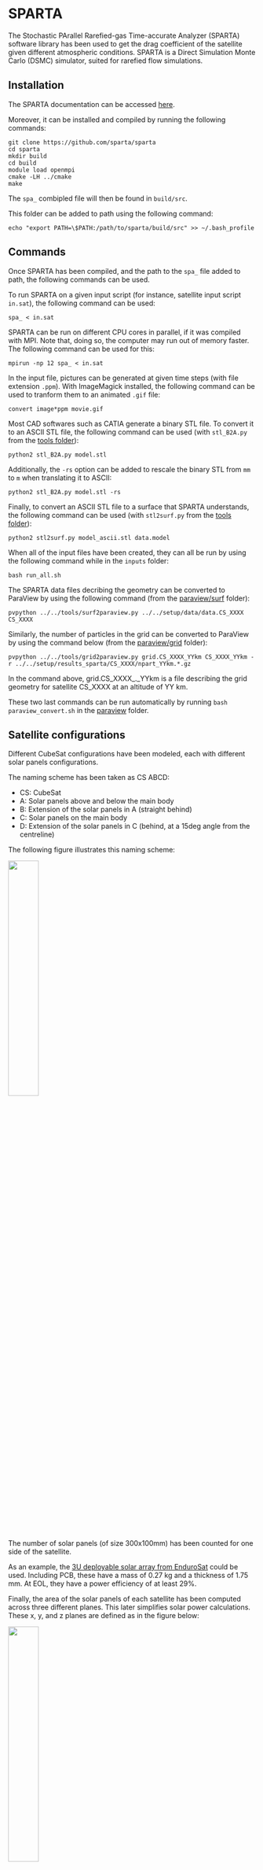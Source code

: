 # SPARTA

The Stochastic PArallel Rarefied-gas Time-accurate Analyzer (SPARTA) software library has been used to get the drag coefficient of the satellite given different atmospheric conditions. SPARTA is a Direct Simulation Monte Carlo (DSMC) simulator, suited for rarefied flow simulations.

## Installation
The SPARTA documentation can be accessed [here](https://sparta.github.io/).

Moreover, it can be installed and compiled by running the following commands:
```
git clone https://github.com/sparta/sparta
cd sparta
mkdir build
cd build
module load openmpi
cmake -LH ../cmake
make
```
The `spa_` combipled file will then be found in `build/src`.

This folder can be added to path using the following command:
```
echo "export PATH=\$PATH:/path/to/sparta/build/src" >> ~/.bash_profile
```

## Commands

Once SPARTA has been compiled, and the path to the `spa_` file added to path, the following commands can be used.

To run SPARTA on a given input script (for instance, satellite input script `in.sat`), the following command can be used:
```
spa_ < in.sat
```

SPARTA can be run on different CPU cores in parallel, if it was compiled with MPI.
Note that, doing so, the computer may run out of memory faster.
The following command can be used for this:
```
mpirun -np 12 spa_ < in.sat
```

In the input file, pictures can be generated at given time steps (with file extension `.ppm`).
With ImageMagick installed, the following command can be used to tranform them to an animated `.gif` file:
```
convert image*ppm movie.gif
```

Most CAD softwares such as CATIA generate a binary STL file. To convert it to an ASCII STL file, the following command can be used (with `stl_B2A.py` from the [tools folder](tools)):
```
python2 stl_B2A.py model.stl
```
Additionally, the `-rs` option can be added to rescale the binary STL from `mm` to `m` when translating it to ASCII:
```
python2 stl_B2A.py model.stl -rs
```

Finally, to convert an ASCII STL file to a surface that SPARTA understands, the following command can be used (with `stl2surf.py` from the [tools folder](tools)):
```
python2 stl2surf.py model_ascii.stl data.model
```

When all of the input files have been created, they can all be run by using the following command while in the `inputs` folder:
```
bash run_all.sh
```

The SPARTA data files decribing the geometry can be converted to ParaView by using the following command (from the [paraview/surf](paraview/surf) folder):
```
pvpython ../../tools/surf2paraview.py ../../setup/data/data.CS_XXXX CS_XXXX
```

Similarly, the number of particles in the grid can be converted to ParaView by using the command below (from the [paraview/grid](paraview/grid) folder):
```
pvpython ../../tools/grid2paraview.py grid.CS_XXXX_YYkm CS_XXXX_YYkm -r ../../setup/results_sparta/CS_XXXX/npart_YYkm.*.gz
```
In the command above, grid.CS_XXXX_._YYkm is a file describing the grid geometry for satellite CS_XXXX at an altitude of YY km.

These two last commands can be run automatically by running `bash paraview_convert.sh` in the [paraview](paraview) folder.

## Satellite configurations

Different CubeSat configurations have been modeled, each with different solar panels configurations.

The naming scheme has been taken as CS ABCD:
 * CS: CubeSat
 * A: Solar panels above and below the main body
 * B: Extension of the solar panels in A (straight behind)
 * C: Solar panels on the main body
 * D: Extension of the solar panels in C (behind, at a 15deg angle from the centreline)

The following figure illustrates this naming scheme:

<img src="CS/naming.png" width="35%">

The number of solar panels (of size 300x100mm) has been counted for one side of the satellite. 

As an example, the [3U deployable solar array from EnduroSat](https://www.endurosat.com/cubesat-store/cubesat-solar-panels/3u-single-deployable-solar-array) could be used.
Including PCB, these have a mass of 0.27 kg and a thickness of 1.75 mm. At EOL, they have a power efficiency of at least 29%.

Finally, the area of the solar panels of each satellite has been computed across three different planes. This later simplifies solar power calculations.
These x, y, and z planes are defined as in the figure below:

<img src="CS/planes.png" width="35%">

| Satellite name | # of solar panels (x2) | Reference length [m] | Reference surface area [m2] | SA x-area [m2] | SA y-area [m2] | SA z-area [m2] | Illustration                           |
|----------------|------------------------|----------------------|-----------------------------|----------------|----------------|----------------|----------------------------------------|
| CS 0020        | 2                      | 0.3                  | 0.01                        | 0              | 0.042426       | 0.042426       | <img src="CS/CS_0020.png" width="85%"> |
| CS 1020        | 4                      | 0.341421             | 0.0104                      | 0              | 0.102426       | 0.042426       | <img src="CS/CS_1020.png" width="85%"> |
| CS 0021        | 4                      | 0.589778             | 0.041058285                 | 0.031058       | 0.083343       | 0.083343       | <img src="CS/CS_0021.png" width="85%"> |
| CS 2020        | 6                      | 0.541421             | 0.0108                      | 0              | 0.162426       | 0.042426       | <img src="CS/CS_2020.png" width="85%"> |
| CS 1021        | 6                      | 0.589778             | 0.041458285                 | 0.031058       | 0.143343       | 0.083343       | <img src="CS/CS_1021.png" width="85%"> |
| CS 3020        | 8                      | 0.741421             | 0.0112                      | 0              | 0.222426       | 0.042426       | <img src="CS/CS_3020.png" width="85%"> |
| CS 2021        | 8                      | 0.589778             | 0.041858285                 | 0.031058       | 0.203343       | 0.083343       | <img src="CS/CS_2021.png" width="85%"> |
| CS 2120        | 10                     | 0.6                  | 0.0108                      | 0              | 0.282426       | 0.042426       | <img src="CS/CS_2120.png" width="85%"> |
| CS 3021        | 10                     | 0.741421             | 0.042258285                 | 0.031058       | 0.263343       | 0.083343       | <img src="CS/CS_3021.png" width="85%"> |

## Conditions

The conditions in which the simulation has been made have been varied, as to gather different drag values, for interpolation later on.

First, the orbital altitudes have been varied between 85 km and 150 km.
This leads to the following parameters:

| Altitude [km] | Velocity [m/s] | Density [kg/m3]             | Dynamic pressure [Pa] | Temperature [K]     | Pressure [Pa]               | Mixture [mol/mol]                                     |
|---------------|----------------|-----------------------------|-----------------------|---------------------|-----------------------------|-------------------------------------------------------|
| 85            | 3510.90        | 1.27915E-06 (σ=5.54578E-07) | 7.88373E+00           | 140.264 (σ=10.3875) | 3.47635E-02 (σ=1.65223E-02) | 95.298% CO2, 1.909% N2, 1.960% Ar, 0.422% CO, 0.250% O, 0.162% O2 <br> (σ=1.199% CO2, 0.293% N2, 0.303% Ar, 0.376% CO, 0.232% O, 0.039% O2) |
| 115           | 3495.84        | 2.21588E-08 (σ=1.45383E-08) | 1.35400E-01           | 114.185 (σ=9.53312) | 4.84327E-04 (σ=3.18527E-04) | 87.489% CO2, 4.340% N2, 4.041% Ar, 2.341% CO, 1.409% O, 0.380% O2 <br> (σ=6.234% CO2, 1.968% N2, 1.308% Ar, 1.931% CO, 1.018% O, 0.180% O2) |
| 150           | 3475.51        | 1.94535e-10 (σ=8.33132e-11) | 1.17491E-03           | 172.404 (σ=23.5187) | 7.27188E-06 (σ=3.21932E-06) | 65.826% CO2, 11.923% N2, 4.910% Ar, 7.796% CO, 8.533% O, 1.012% O2  <br> (σ=13.260% CO2, 4.501% N2, 0.592% Ar, 3.837% CO, 4.956% O, 0.198% O2) |

These values have been gathered by running the `run_atmo_study` in [feasible_altitudes.py](../MCD/feasible_altitudes.py).
As can be seen in the code, they are atmospheric values that are averaged for a satellite that flies in a circular orbit inclined at 45deg for 2 Martian years.

## Input files
The script [comp_inputs.py](setup/comp_inputs.py) has then been used to generate the relevant input files for the SPARTA simulations.

These input files have been made for each satellite, for each of the satellite configurations.

These can be found in the [inputs](setup/inputs), and are of the format `in.*`.

It is worth noting that grid size has been capped to a maximum of (10, 10, 10), to avoid having the grid size too big compared to the geometry (satellite) size.

Additionally, the `f_num` parameter has been tuned to ensure that enough simulated particules are present. At h=85km, `f_num` has been increased by a factor of 100. It has been decreased by a factor of 1E3 at h=115km, and decreased by a factor of 1E7 for h=150km.

Note that all SPARTA simulations assume that the satellite accomodation coefficient is based on the adsorption of atomic oxygen (as in [this paper](https://doi.org/10.2514/1.49330)).

## Results

Running SPARTA for the different altitudes, the force in each direction has been saved in `.gz` files in the [results folder](results).

Then, [analyse_results.py](analyse_results.py) has been used to compute the drag force from all of the simulations.

At each altitude, the dynamic pressure (in Pa) has been computed as follows:

<img src="https://render.githubusercontent.com/render/math?math=q%20=%20\frac{1}{2}%20\cdot%20\rho%20\cdot%20V^2">

For each satellite configuration, the reference surface `S` has been taken as the frontal area of the CubeSat.
Values for these reference surfacearea can be found in the table of [this section](#satellite-configurations).

The drag coefficients have then been computed at each altitude by using the following equation:

<img src="https://render.githubusercontent.com/render/math?math=C_D%20=%20\frac{D}{q%20\cdot%20S}=100%20\cdot%20\frac{D}{q}">

Later on, when using these drag coefficients, the same reference surface must be used.

This leads to the drag coefficients of the table below, with the Knudsen numbers included as well:

| Satellite name | Altitude [km] | Knudsen number [-] | Drag [N]    | Drag coefficient [-] |
|----------------|---------------|--------------------|-------------|----------------------|
| CS 0020        | 85            | 1.842E-01          | 4.845E-01   | 2.91898              |
| CS 0020        | 115           | 3.555E-01          | 2.450E-01   | 2.92598              |
| CS 0020        | 150           | 1.491E+03          | 5.269E-05   | 2.86794              |
| CS 1020        | 85            | 9.370E-02          | 7.845E-01   | 4.54414              |
| CS 1020        | 115           | 1.808E-01          | 4.545E-01   | 5.21927              |
| CS 1020        | 150           | 7.583E+02          | 1.326E-04   | 6.93935              |
| CS 0021        | 85            | 1.619E-01          | 6.884E-01   | 1.01005              |
| CS 0021        | 115           | 3.124E-01          | 3.529E-01   | 1.02643              |
| CS 0021        | 150           | 1.310E+03          | 6.439E-05   | 0.85362              |
| CS 2020        | 85            | 9.370E-02          | 9.501E-01   | 5.29961              |
| CS 2020        | 115           | 1.808E-01          | 5.365E-01   | 5.93222              |
| CS 2020        | 150           | 7.583E+02          | 1.426E-04   | 7.18779              |
| CS 1021        | 85            | 1.021E-01          | 8.913E-01   | 1.29512              |
| CS 1021        | 115           | 1.970E-01          | 4.594E-01   | 1.32335              |
| CS 1021        | 150           | 8.260E+02          | 7.674E-05   | 1.00754              |
| CS 3020        | 85            | 9.370E-02          | 1.169E+00   | 6.28985              |
| CS 3020        | 115           | 1.808E-01          | 6.493E-01   | 6.92407              |
| CS 3020        | 150           | 7.583E+02          | 1.548E-04   | 7.52191              |
| CS 2021        | 85            | 9.210E-02          | 1.095E+00   | 1.57640              |
| CS 2021        | 115           | 1.778E-01          | 5.884E-01   | 1.67884              |
| CS 2021        | 150           | 7.453E+02          | 9.557E-05   | 1.24272              |
| CS 2120        | 85            | 7.453E-02          | 1.081E+00   | 6.02714              |
| CS 2120        | 115           | 1.438E-01          | 5.604E-01   | 6.19718              |
| CS 2120        | 150           | 6.032E+02          | 8.909E-05   | 4.49018              |
| CS 3021        | 85            | 7.453E-02          | 1.368E+00   | 1.95032              |
| CS 3021        | 115           | 1.438E-01          | 7.566E-01   | 2.13827              |
| CS 3021        | 150           | 6.032E+02          | 1.670E-04   | 2.15149              |